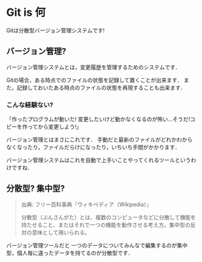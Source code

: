 # Git is 何

Gitは分散型バージョン管理システムです!

## バージョン管理?

バージョン管理システムとは，変更履歴を管理するためのシステムです．

Gitの場合，ある時点でのファイルの状態を記録して置くことが出来ます．
また，記録しておいたある時点のファイルの状態を再現することも出来ます．

### こんな経験ない?

「作ったプログラムが動いた! 変更したいけど動かなくなるのが怖い…そうだ!コピーを作ってから変更しよう!」

バージョン管理とはまさにこれです．
手動だと最新のファイルがどれかわからなくなったり，ファイルだらけになったり，いちいち手間がかかります．

バージョン管理システムはこれを自動で上手いことやってくれるツールというわけですね．


## 分散型? 集中型?

>出典: フリー百科事典『ウィキペディア（Wikipedia）』
>
>分散型（ぶんさんがた）とは、複数のコンピュータなどに分散して機能を持たせること、またはそれで一つの機能を動作させる考え方。集中型の反対の意味として用いられる。 
>

バージョン管理ツールだと
一つのデータについてみんなで編集するのが集中型，個人毎に違ったデータを持てるのが分散型です．



